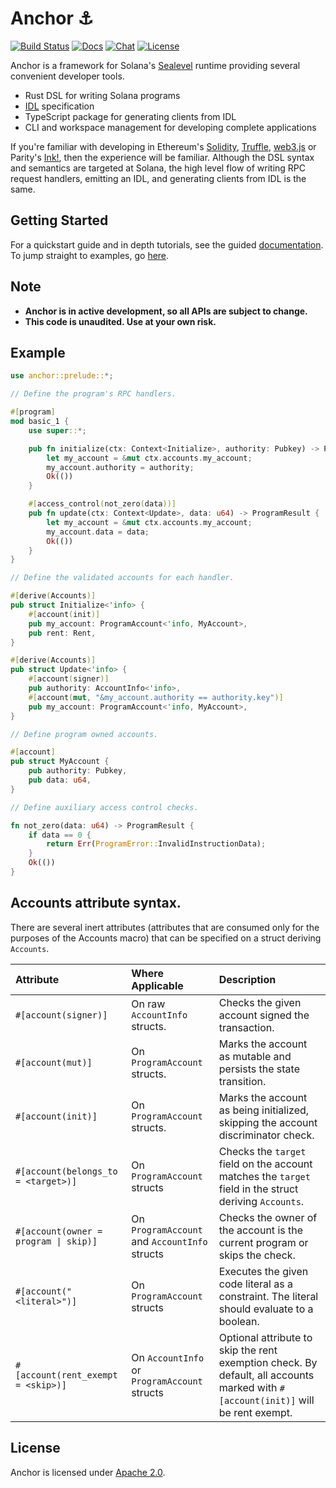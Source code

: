 # Anchor ⚓

[![Build Status](https://travis-ci.com/project-serum/anchor.svg?branch=master)](https://travis-ci.com/project-serum/anchor)
[![Docs](https://img.shields.io/badge/docs-tutorials-orange)](https://project-serum.github.io/anchor/)
[![Chat](https://img.shields.io/discord/739225212658122886?color=blueviolet)](https://discord.com/channels/739225212658122886)
[![License](https://img.shields.io/github/license/project-serum/anchor?color=blue)](https://opensource.org/licenses/Apache-2.0)

Anchor is a framework for Solana's [Sealevel](https://medium.com/solana-labs/sealevel-parallel-processing-thousands-of-smart-contracts-d814b378192) runtime providing several convenient developer tools.

- Rust DSL for writing Solana programs
- [IDL](https://en.wikipedia.org/wiki/Interface_description_language) specification
- TypeScript package for generating clients from IDL
- CLI and workspace management for developing complete applications

If you're familiar with developing in Ethereum's [Solidity](https://docs.soliditylang.org/en/v0.7.4/), [Truffle](https://www.trufflesuite.com/), [web3.js](https://github.com/ethereum/web3.js) or Parity's [Ink!](https://github.com/paritytech/ink), then the experience will be familiar. Although the DSL syntax and semantics are targeted at Solana, the high level flow of writing RPC request handlers, emitting an IDL, and generating clients from IDL is the same.

## Getting Started

For a quickstart guide and in depth tutorials, see the guided [documentation](https://project-serum.github.io/anchor/getting-started/introduction.html).
To jump straight to examples, go [here](https://github.com/project-serum/anchor/tree/master/examples/tutorial).

## Note

* **Anchor is in active development, so all APIs are subject to change.**
* **This code is unaudited. Use at your own risk.**

## Example

```Rust
use anchor::prelude::*;

// Define the program's RPC handlers.

#[program]
mod basic_1 {
    use super::*;

    pub fn initialize(ctx: Context<Initialize>, authority: Pubkey) -> ProgramResult {
        let my_account = &mut ctx.accounts.my_account;
        my_account.authority = authority;
        Ok(())
    }

    #[access_control(not_zero(data))]
    pub fn update(ctx: Context<Update>, data: u64) -> ProgramResult {
        let my_account = &mut ctx.accounts.my_account;
        my_account.data = data;
        Ok(())
    }
}

// Define the validated accounts for each handler.

#[derive(Accounts)]
pub struct Initialize<'info> {
    #[account(init)]
    pub my_account: ProgramAccount<'info, MyAccount>,
    pub rent: Rent,
}

#[derive(Accounts)]
pub struct Update<'info> {
    #[account(signer)]
    pub authority: AccountInfo<'info>,
    #[account(mut, "&my_account.authority == authority.key")]
    pub my_account: ProgramAccount<'info, MyAccount>,
}

// Define program owned accounts.

#[account]
pub struct MyAccount {
    pub authority: Pubkey,
    pub data: u64,
}

// Define auxiliary access control checks.

fn not_zero(data: u64) -> ProgramResult {
    if data == 0 {
        return Err(ProgramError::InvalidInstructionData);
    }
    Ok(())
}
```

## Accounts attribute syntax.

There are several inert attributes (attributes that are consumed only for the
purposes of the Accounts macro) that can be specified on a struct deriving `Accounts`.

| Attribute | Where Applicable | Description |
|:--|:--|:--|
| `#[account(signer)]` | On raw `AccountInfo` structs. | Checks the given account signed the transaction. |
| `#[account(mut)]` | On `ProgramAccount` structs. | Marks the account as mutable and persists the state transition. |
| `#[account(init)]` | On `ProgramAccount` structs. | Marks the account as being initialized, skipping the account discriminator check. |
| `#[account(belongs_to = <target>)]` | On `ProgramAccount` structs | Checks the `target` field on the account matches the `target` field in the struct deriving `Accounts`. |
| `#[account(owner = program \| skip)]` | On `ProgramAccount` and `AccountInfo` structs | Checks the owner of the account is the current program or skips the check. |
| `#[account("<literal>")]` | On `ProgramAccount` structs | Executes the given code literal as a constraint. The literal should evaluate to a boolean. |
| `#[account(rent_exempt = <skip>)]` | On `AccountInfo` or `ProgramAccount` structs | Optional attribute to skip the rent exemption check. By default, all accounts marked with `#[account(init)]` will be rent exempt. |

## License

Anchor is licensed under [Apache 2.0](./LICENSE).
